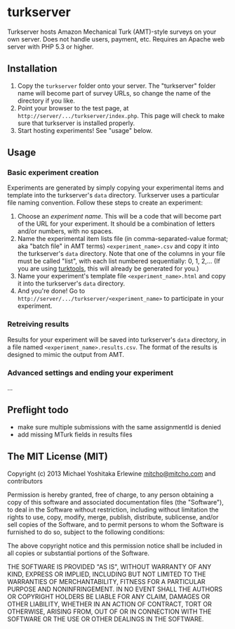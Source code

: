 turkserver
==========

Turkserver hosts Amazon Mechanical Turk (AMT)-style surveys on your own server. Does not handle users, payment, etc. Requires an Apache web server with PHP 5.3 or higher.

## Installation

1. Copy the `turkserver` folder onto your server. The "turkserver" folder name will become part of survey URLs, so change the name of the directory if you like.
2. Point your browser to the test page, at `http://server/.../turkserver/index.php`. This page will check to make sure that turkserver is installed properly.
3. Start hosting experiments! See "usage" below.

## Usage

### Basic experiment creation

Experiments are generated by simply copying your experimental items and template into the turkserver's `data` directory. Turkserver uses a particular file naming convention. Follow these steps to create an experiment:

1. Choose an *experiment name*. This will be a code that will become part of the URL for your experiment. It should be a combination of letters and/or numbers, with no spaces.
2. Name the experimental item lists file (in comma-separated-value format; aka "batch file" in AMT terms) `<experiment_name>.csv` and copy it into the turkserver's `data` directory. Note that one of the columns in your file must be called "list", with each list numbered sequentially: 0, 1, 2,... (If you are using [turktools](http://github.com/mitcho/turktools/), this will already be generated for you.)
3. Name your experiment's template file `<experiment_name>.html` and copy it into the turkserver's `data` directory.
4. And you're done! Go to `http://server/.../turkserver/<experiment_name>` to participate in your experiment.

### Retreiving results

Results for your experiment will be saved into turkserver's `data` directory, in a file named `<experiment_name>.results.csv`. The format of the results is designed to mimic the output from AMT.

### Advanced settings and ending your experiment

...

## Preflight todo

* make sure multiple submissions with the same assignmentId is denied
* add missing MTurk fields in results files

## The MIT License (MIT)

Copyright (c) 2013 Michael Yoshitaka Erlewine <mitcho@mitcho.com> and contributors

Permission is hereby granted, free of charge, to any person obtaining a copy
of this software and associated documentation files (the "Software"), to deal
in the Software without restriction, including without limitation the rights
to use, copy, modify, merge, publish, distribute, sublicense, and/or sell
copies of the Software, and to permit persons to whom the Software is
furnished to do so, subject to the following conditions:

The above copyright notice and this permission notice shall be included in
all copies or substantial portions of the Software.

THE SOFTWARE IS PROVIDED "AS IS", WITHOUT WARRANTY OF ANY KIND, EXPRESS OR
IMPLIED, INCLUDING BUT NOT LIMITED TO THE WARRANTIES OF MERCHANTABILITY,
FITNESS FOR A PARTICULAR PURPOSE AND NONINFRINGEMENT. IN NO EVENT SHALL THE
AUTHORS OR COPYRIGHT HOLDERS BE LIABLE FOR ANY CLAIM, DAMAGES OR OTHER
LIABILITY, WHETHER IN AN ACTION OF CONTRACT, TORT OR OTHERWISE, ARISING FROM,
OUT OF OR IN CONNECTION WITH THE SOFTWARE OR THE USE OR OTHER DEALINGS IN
THE SOFTWARE.
